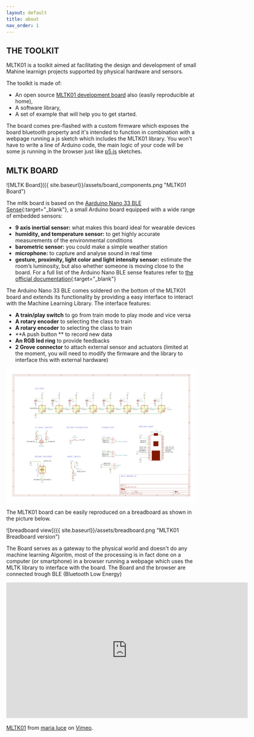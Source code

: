 ```yaml
---
layout: default
title: about
nav_order: 1
---
```

## THE TOOLKIT
MLTK01 is a toolkit aimed at facilitating the design and development of small Mahine learnign projects supported by physical hardware and sensors.

The toolkit is made of:
- An open source [MLTK01 development board](http://localhost:4000/about.html#mltk-board) also (easily reproducible at home),
- A software library,
- A set of example that will help you to get started.

The board comes pre-flashed with a custom firmware which exposes the board bluetooth property and it's intended to function in combination with a webpage running a js sketch which includes the MLTK01 library.
<span class="highlight">You won't have to write a line of Arduino code, the main logic of your code will be some js running in the browser just like [p5.js](https://p5js.org/) sketches.</span>

## MLTK BOARD
![MLTK Board]({{ site.baseurl}}/assets/board_components.png "MLTK01 Board")

The mltk board is based on the [Aarduino Nano 33 BLE Sense](https://store.arduino.cc/arduino-nano-33-ble-sense){:target="_blank"}, a small Arduino board equipped with a wide range of embedded sensors:
- **9 axis inertial sensor:** what makes this board ideal for wearable devices
- **humidity, and temperature sensor:** to get highly accurate measurements of the environmental conditions
- **barometric sensor:** you could make a simple weather station
- **microphone:** to capture and analyse sound in real time
- **gesture, proximity, light color and light intensity sensor:** estimate the room’s luminosity, but also whether someone is moving close to the board.
For a full list of the Arduino Nano BLE sense features refer to [the official documentation](https://store.arduino.cc/arduino-nano-33-ble-sense){:target="_blank"}

The Arduino Nano 33 BLE comes soldered on the bottom of the MLTK01 board and extends its functionality by providing a easy interface to interact with the Machine Learning Library. The interface features:
- **A train/play switch** to go from train mode to play mode and vice versa
- **A rotary encoder** to selecting the class to train
- **A rotary encoder** to selecting the class to train
- **A push button ** to record new data
- **An RGB led ring** to provide feedbacks
- **2 Grove connector** to attach external sensor and actuators (limited at the moment, you will need to modify the firmware and the library to interface this with external hardware)

![Board schematics](https://raw.githubusercontent.com/id-studiolab/MLTK01/master/board/circuit.png "MLTK01 Board Schematics")

The MLTK01 board can be easily reproduced on a breadboard as shown in the picture below.

![breadboard view]({{ site.baseurl}}/assets/breadboard.png "MLTK01 Breadboard version")


The Board serves as a gateway to the physical world and doesn't do any machine learning Algoritm, most of the processing is in fact done on a computer (or smartphone) in a browser running a webpage which uses the MLTK library to interface with the board.
The Board and the browser are connected trough BLE (Bluetooth Low Energy)

<iframe src="https://player.vimeo.com/video/654463896?h=946aaf31ad" width="640" height="360" frameborder="0" allow="autoplay; fullscreen; picture-in-picture" allowfullscreen></iframe>
<p><a href="https://vimeo.com/654463896">MLTK01</a> from <a href="https://vimeo.com/user29674363">maria luce</a> on <a href="https://vimeo.com">Vimeo</a>.</p>
